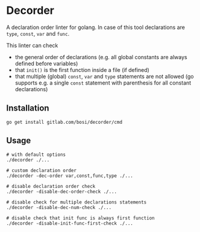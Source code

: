 # Decorder

A declaration order linter for golang. In case of this tool declarations are `type`, `const`, `var` and `func`.

This linter can check

* the general order of declarations (e.g. all global constants are always defined before variables)
* that `init()` is the first function inside a file (if defined)
* that multiple (global) `const`, `var` and `type` statements are not allowed (go supports e.g. a single `const`
  statement with parenthesis for all constant declarations)

## Installation

```
go get install gitlab.com/bosi/decorder/cmd
```

## Usage

```shell
# with default options
./decorder ./...

# custom declaration order
./decorder -dec-order var,const,func,type ./...

# disable declaration order check
./decorder -disable-dec-order-check ./...

# disable check for multiple declarations statements
./decorder -disable-dec-num-check ./...

# disable check that init func is always first function
./decorder -disable-init-func-first-check ./...
```
